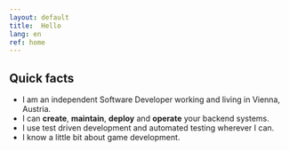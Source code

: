 ```yaml
---
layout: default
title:  Hello
lang: en
ref: home
---
```

## Quick facts
- I am an independent Software Developer working and living in Vienna, Austria.
- I can **create**, **maintain**, **deploy** and **operate** your backend systems.
- I use test driven development and automated testing wherever I can.
- I know a little bit about game development.

<!-- ## What makes me tick
- A manifesto of sorts
- People who inspire me
- Books that inspire me
- Games that inspire me -->
